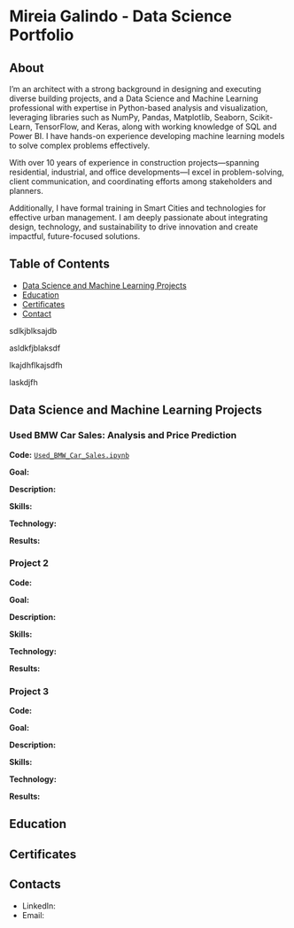 # Mireia Galindo - Data Science Portfolio

## About
I’m an architect with a strong background in designing and executing diverse building projects, and a Data Science and Machine Learning professional with expertise in Python-based analysis and visualization, leveraging libraries such as NumPy, Pandas, Matplotlib, Seaborn, Scikit-Learn, TensorFlow, and Keras, along with working knowledge of SQL and Power BI. I have hands-on experience developing machine learning models to solve complex problems effectively.

With over 10 years of experience in construction projects—spanning residential, industrial, and office developments—I excel in problem-solving, client communication, and coordinating efforts among stakeholders and planners.

Additionally, I have formal training in Smart Cities and technologies for effective urban management. I am deeply passionate about integrating design, technology, and sustainability to drive innovation and create impactful, future-focused solutions.


## Table of Contents

- [Data Science and Machine Learning Projects](https://github.com/mireiagalindo/Data-Science-Portfolio/blob/main/README.md#data-science-and-machine-learning-projects)  
- [Education](https://github.com/mireiagalindo/Data-Science-Portfolio/blob/main/README.md#education)  
- [Certificates](https://github.com/mireiagalindo/Data-Science-Portfolio/blob/main/README.md#certificates)
- [Contact](https://github.com/mireiagalindo/Data-Science-Portfolio/blob/main/README.md#contacts)

sdlkjblksajdb


asldkfjblaksdf

lkajdhflkajsdfh

laskdjfh






## Data Science and Machine Learning Projects

### Used BMW Car Sales: Analysis and Price Prediction
**Code:** [`Used_BMW_Car_Sales.ipynb`](https://github.com/mireiagalindo/portfolio_projects/blob/main/Used_BMW_Car_Sales.ipynb)

**Goal:** 

**Description:** 

**Skills:** 

**Technology:** 

**Results:** 


### Project 2
**Code:** 

**Goal:** 

**Description:** 

**Skills:** 

**Technology:** 

**Results:** 

### Project 3
**Code:** 

**Goal:** 

**Description:** 

**Skills:** 

**Technology:** 

**Results:** 



## Education


## Certificates


## Contacts
- LinkedIn: 
- Email: 
